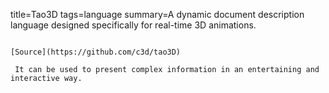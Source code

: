 title=Tao3D
tags=language
summary=A dynamic document description language designed specifically for real-time 3D animations.
~~~~~~

[Source](https://github.com/c3d/tao3D)

 It can be used to present complex information in an entertaining and interactive way.
 